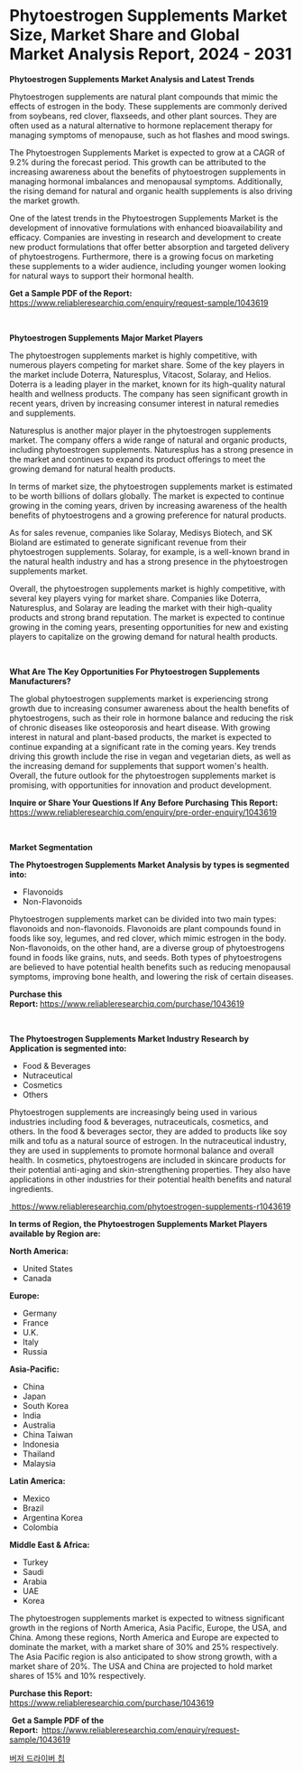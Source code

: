 <p><h1>Phytoestrogen Supplements Market Size, Market Share and Global Market Analysis Report, 2024 - 2031</h1></p><p><strong>Phytoestrogen Supplements Market Analysis and Latest Trends</strong></p>
<p><p>Phytoestrogen supplements are natural plant compounds that mimic the effects of estrogen in the body. These supplements are commonly derived from soybeans, red clover, flaxseeds, and other plant sources. They are often used as a natural alternative to hormone replacement therapy for managing symptoms of menopause, such as hot flashes and mood swings.</p><p>The Phytoestrogen Supplements Market is expected to grow at a CAGR of 9.2% during the forecast period. This growth can be attributed to the increasing awareness about the benefits of phytoestrogen supplements in managing hormonal imbalances and menopausal symptoms. Additionally, the rising demand for natural and organic health supplements is also driving the market growth.</p><p>One of the latest trends in the Phytoestrogen Supplements Market is the development of innovative formulations with enhanced bioavailability and efficacy. Companies are investing in research and development to create new product formulations that offer better absorption and targeted delivery of phytoestrogens. Furthermore, there is a growing focus on marketing these supplements to a wider audience, including younger women looking for natural ways to support their hormonal health.</p></p>
<p><strong>Get a Sample PDF of the Report:&nbsp;</strong> <a href="https://www.reliableresearchiq.com/enquiry/request-sample/1043619">https://www.reliableresearchiq.com/enquiry/request-sample/1043619</a></p>
<p>&nbsp;</p>
<p><strong>Phytoestrogen Supplements Major Market Players</strong></p>
<p><p>The phytoestrogen supplements market is highly competitive, with numerous players competing for market share. Some of the key players in the market include Doterra, Naturesplus, Vitacost, Solaray, and Helios. Doterra is a leading player in the market, known for its high-quality natural health and wellness products. The company has seen significant growth in recent years, driven by increasing consumer interest in natural remedies and supplements.</p><p>Naturesplus is another major player in the phytoestrogen supplements market. The company offers a wide range of natural and organic products, including phytoestrogen supplements. Naturesplus has a strong presence in the market and continues to expand its product offerings to meet the growing demand for natural health products.</p><p>In terms of market size, the phytoestrogen supplements market is estimated to be worth billions of dollars globally. The market is expected to continue growing in the coming years, driven by increasing awareness of the health benefits of phytoestrogens and a growing preference for natural products.</p><p>As for sales revenue, companies like Solaray, Medisys Biotech, and SK Bioland are estimated to generate significant revenue from their phytoestrogen supplements. Solaray, for example, is a well-known brand in the natural health industry and has a strong presence in the phytoestrogen supplements market.</p><p>Overall, the phytoestrogen supplements market is highly competitive, with several key players vying for market share. Companies like Doterra, Naturesplus, and Solaray are leading the market with their high-quality products and strong brand reputation. The market is expected to continue growing in the coming years, presenting opportunities for new and existing players to capitalize on the growing demand for natural health products.</p></p>
<p>&nbsp;</p>
<p><strong>What Are The Key Opportunities For Phytoestrogen Supplements Manufacturers?</strong></p>
<p><p>The global phytoestrogen supplements market is experiencing strong growth due to increasing consumer awareness about the health benefits of phytoestrogens, such as their role in hormone balance and reducing the risk of chronic diseases like osteoporosis and heart disease. With growing interest in natural and plant-based products, the market is expected to continue expanding at a significant rate in the coming years. Key trends driving this growth include the rise in vegan and vegetarian diets, as well as the increasing demand for supplements that support women's health. Overall, the future outlook for the phytoestrogen supplements market is promising, with opportunities for innovation and product development.</p></p>
<p><strong>Inquire or Share Your Questions If Any Before Purchasing This Report:</strong> <a href="https://www.reliableresearchiq.com/enquiry/pre-order-enquiry/1043619">https://www.reliableresearchiq.com/enquiry/pre-order-enquiry/1043619</a></p>
<p>&nbsp;</p>
<p><strong>Market Segmentation</strong></p>
<p><strong>The Phytoestrogen Supplements Market Analysis by types is segmented into:</strong></p>
<p><ul><li>Flavonoids</li><li>Non-Flavonoids</li></ul></p>
<p><p>Phytoestrogen supplements market can be divided into two main types: flavonoids and non-flavonoids. Flavonoids are plant compounds found in foods like soy, legumes, and red clover, which mimic estrogen in the body. Non-flavonoids, on the other hand, are a diverse group of phytoestrogens found in foods like grains, nuts, and seeds. Both types of phytoestrogens are believed to have potential health benefits such as reducing menopausal symptoms, improving bone health, and lowering the risk of certain diseases.</p></p>
<p><strong>Purchase this Report:&nbsp;</strong><a href="https://www.reliableresearchiq.com/purchase/1043619">https://www.reliableresearchiq.com/purchase/1043619</a></p>
<p>&nbsp;</p>
<p><strong>The Phytoestrogen Supplements Market Industry Research by Application is segmented into:</strong></p>
<p><ul><li>Food & Beverages</li><li>Nutraceutical</li><li>Cosmetics</li><li>Others</li></ul></p>
<p><p>Phytoestrogen supplements are increasingly being used in various industries including food & beverages, nutraceuticals, cosmetics, and others. In the food & beverages sector, they are added to products like soy milk and tofu as a natural source of estrogen. In the nutraceutical industry, they are used in supplements to promote hormonal balance and overall health. In cosmetics, phytoestrogens are included in skincare products for their potential anti-aging and skin-strengthening properties. They also have applications in other industries for their potential health benefits and natural ingredients.</p></p>
<p><a href="https://www.reliableresearchiq.com/phytoestrogen-supplements-r1043619">&nbsp;https://www.reliableresearchiq.com/phytoestrogen-supplements-r1043619</a></p>
<p><strong>In terms of Region, the Phytoestrogen Supplements Market Players available by Region are:</strong></p>
<p>
    <p> <strong> North America: </strong>
        <ul>
            <li>United States</li>
            <li>Canada</li>
        </ul>
        </p> 
    <p> <strong> Europe: </strong>
        <ul>
            <li>Germany</li>
            <li>France</li>
            <li>U.K.</li>
            <li>Italy</li>
            <li>Russia</li>
        </ul>
        </p> 
    <p> <strong> Asia-Pacific: </strong>
        <ul>
            <li>China</li>
            <li>Japan</li>
            <li>South Korea</li>
            <li>India</li>
            <li>Australia</li>
            <li>China Taiwan</li>
            <li>Indonesia</li>
            <li>Thailand</li>
            <li>Malaysia</li>
        </ul>
        </p> 
    <p> <strong> Latin America: </strong>
        <ul>
            <li>Mexico</li>
            <li>Brazil</li>
            <li>Argentina Korea</li>
            <li>Colombia</li>
        </ul>
        </p> 
    <p> <strong> Middle East & Africa: </strong>
        <ul>
            <li>Turkey</li>
            <li>Saudi</li>
            <li>Arabia</li>
            <li>UAE</li>
            <li>Korea</li>
        </ul>
    </p>
    </p>
<p><p>The phytoestrogen supplements market is expected to witness significant growth in the regions of North America, Asia Pacific, Europe, the USA, and China. Among these regions, North America and Europe are expected to dominate the market, with a market share of 30% and 25% respectively. The Asia Pacific region is also anticipated to show strong growth, with a market share of 20%. The USA and China are projected to hold market shares of 15% and 10% respectively.</p></p>
<p><strong>Purchase this Report: </strong><a href="https://www.reliableresearchiq.com/purchase/1043619">https://www.reliableresearchiq.com/purchase/1043619</a></p>
<p>&nbsp;<strong>Get a Sample PDF of the Report:&nbsp;&nbsp;</strong><a href="https://www.reliableresearchiq.com/enquiry/request-sample/1043619">https://www.reliableresearchiq.com/enquiry/request-sample/1043619</a></p>
<p><strong></strong></p>
<p><p><a href="https://github.com/hxzi07639916/Market-Research-Report-List-3/blob/main/760296884303.md">버저 드라이버 칩</a></p></p>
